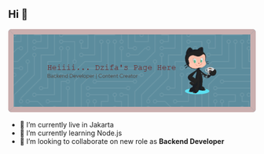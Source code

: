 ## Hi 👋

![wadzifa](img/github-header-image.png)

<!--
**wdzfa/wdzfa** is a ✨ _special_ ✨ repository because its `README.md` (this file) appears on your GitHub profile.

Here are some ideas to get you started:

- 🔭 I’m currently working on ...
- 🌱 I’m currently learning ...
- 👯 I’m looking to collaborate on ...
- 🤔 I’m looking for help with ...
- 💬 Ask me about ...
- 📫 How to reach me: ...
- 😄 Pronouns: ...
- ⚡ Fun fact: ...
-->

- 🔭 I’m currently live in Jakarta
- 🌱 I’m currently learning Node.js
- 👯 I’m looking to collaborate on new role as **Backend Developer**
